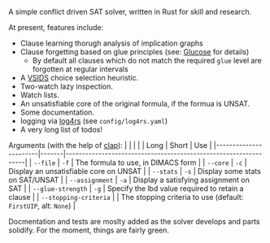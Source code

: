 A simple conflict driven SAT solver, written in Rust for skill and research.

At present, features include:

- Clause learning thorugh analysis of implication graphs
- Clause forgetting based on glue principles (see: [Glucose](https://github.com/audemard/glucose) for details)
  - By default all clauses which do not match the required `glue` level are forgotten at regular intervals
- A [VSIDS](https://arxiv.org/abs/1506.08905) choice selection heuristic.
- Two-watch lazy inspection.
- Watch lists.
- An unsatisfiable core of the original formula, if the formua is UNSAT.
- Some documentation.
- logging via [log4rs](https://docs.rs/log4rs/latest/log4rs/) (see `config/log4rs.yaml`)
- A very long list of todos!

Arguments (with the help of [clap](https://docs.rs/clap/latest/clap/)):
|                       |       |                                                                 |
| Long                  | Short | Use                                                             |
|-----------------------|-------|-----------------------------------------------------------------|
| `--file`              | `-f`  | The formula to use, in DIMACS form                              |
| `--core`              | `-c`  | Display an unsatisfiable core on UNSAT                          |
| `--stats`             | `-s`  | Display some stats on SAT/UNSAT                                 |
| `--assignment`        | `-a`  | Display a satisfying assignment on SAT                          |
| `--glue-strength`     | `-g`  | Specify the lbd value required to retain a clause               |
| `--stopping-criteria` |       | The stopping criteria to use (default: `FirstUIP`, alt: `None`) |


Docmentation and tests are moslty added as the solver develops and parts solidify.
For the moment, things are fairly green.
